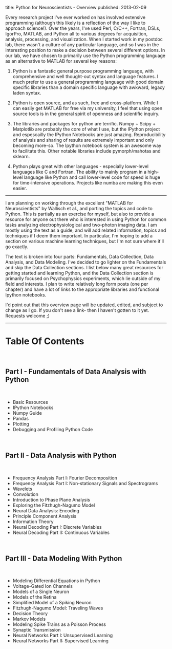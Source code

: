title: Python for Neuroscientists - Overview
published: 2013-02-09

Every research project I've ever worked on has involved extensive programming (although this likely is a reflection of the way I like to approach science!).  Over the years, I've used Perl, C/C++, Fortran, DSLs, IgorPro, MATLAB, and Python all to various degrees for acquisition, analysis, processing, and visualization.  When I started work in my postdoc lab, there wasn't a culture of any particular language, and so I was in the interesting position to make a decision between several different options.  In our lab, we have chosen to primarily use the Python programming language as an alternative to MATLAB for several key reasons:  


1. Python is a fantastic general purpose programming language, with comprehensive and well thought-out syntax and language features.  I much prefer to use a general programming language with good domain specific libraries than a domain specific language with awkward, legacy laden syntax.

2. Python is open source, and as such, free and cross-platform.  While I can easily get MATLAB for free via my university, I feel that using open source tools is in the general spirit of openness and scientific inquiry.

3. The libraries and packages for python are terrific.  Numpy + Scipy + Matplotlib are probably the core of what I use, but the IPython project and espescailly the IPython Notebooks are just amazing.  Reproducibility of analysis and sharing of results are extremely important and only becoming more-so.  The Ipython notebook system is an awesome way to facilitate this.  Other notable libraries include pymorph/mahotas and sklearn.

4. Python plays great with other languages - especially lower-level languages like C and Fortran.  The ability to mainly program in a high-level language like Python and call lower-level code for speed is huge for time-intensive operations.  Projects like numba are making this even easier.

-----

I am planning on working through the excellent "MATLAB for Neuroscientists" by Wallisch et al., and porting the topics and code to Python.  This is partially as an exercise for myself, but also to provide a resource for anyone out there who is interested in using Python for common tasks analyzing electrophysiological and two-photon imaging data. I am mostly using the text as a guide, and will add related information, topics and techniques if I deem them important.  In particular, I'm hoping to add a section on various machine learning techniques, but I'm not sure where it'll go exactly.

The text is broken into four parts: Fundamentals, Data Collection, Data Analysis, and Data Modeling.  I've decided to go lighter on the Fundamentals and skip the Data Collection sections.   I list below many great resources for getting started and learning Python, and the Data Collection section is primarily focused on Psychophysics experiments, which lie outside of my field and interests.  I plan to write relatively long form posts (one per chapter) and have a lot of links to the appropriate libraries and functional Ipython notebooks.  

I'd point out that this overview page will be updated, edited, and subject to change as I go.  If you don't see a link- then I haven't gotten to it yet. Requests welcome ;)

-----

# Table Of Contents  

<br />  

## Part I - Fundamentals of Data Analysis with Python  
  
<br />  
  
* Basic Resources
* IPython Notebooks
* Numpy Guide
* Pandas
* Plotting
* Debugging and Profiling Python Code

<br />  

## Part II - Data Analysis with Python  
  
<br />  

* Frequency Analysis Part I: Fourier Decomposition
* Frequency Analysis Part I: Non-stationary Signals and Spectrograms
* Wavelets
* Convolution
* Introduction to Phase Plane Analysis
* Exploring the Fitzhugh-Nagumo Model
* Neural Data Analysis: Encoding
* Principle Component Analysis
* Information Theory
* Neural Decoding Part I: Discrete Variables
* Neural Decoding Part II: Continuous Variables

<br />  

## Part III - Data Modeling With Python  
  
<br />  

* Modeling Differential Equations in Python
* Voltage-Gated Ion Channels
* Models of a Single Neuron
* Models of the Retina
* Simplified Model of a Spiking Neuron
* Fitzhugh-Nagumo Model: Traveling Waves
* Decision Theory
* Markov Models
* Modeling Spike Trains as a Poisson Process
* Synaptic Transmission
* Neural Networks Part I: Unsupervised Learning
* Neural Networks Part II: Supervised Learning


